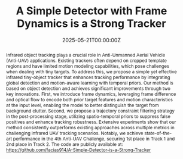 ---
title: "A Simple Detector with Frame Dynamics is a Strong Tracker"

authors:
- Chenxu Peng
- Chenxu Wang
- Minrui Zou
- Danyang Li
- Zhengpeng Yang
- admin
- Ming-Ming Cheng
- Xiang Li

author_notes:
- 
- 
- 
- 
- 
- 
- 
- Corresponding Author

date: "2025-05-21T00:00:00Z"
doi: "10.48550/arXiv.2505.04917"

publication_types: ["paper-conference"]

publication: "Proceedings of the Computer Vision and Pattern Recognition Conference"
#publication_short: "CVPRW"
pages: "6630-6640"

abstract: "Infrared object tracking plays a crucial role in Anti-Unmanned Aerial Vehicle (Anti-UAV) applications. Existing trackers often depend on cropped template regions and have limited motion modeling capabilities, which pose challenges when dealing with tiny targets. To address this, we propose a simple yet effective infrared tiny-object tracker that enhances tracking performance by integrating global detection and motion-aware learning with temporal priors. Our method is based on object detection and achieves significant improvements through two key innovations. First, we introduce frame dynamics, leveraging frame difference and optical flow to encode both prior target features and motion characteristics at the input level, enabling the model to better distinguish the target from background clutter. Second, we propose a trajectory constraint filtering strategy in the post-processing stage, utilizing spatio-temporal priors to suppress false positives and enhance tracking robustness. Extensive experiments show that our method consistently outperforms existing approaches across multiple metrics in challenging infrared UAV tracking scenarios. Notably, we achieve state-of-the-art performance in the 4th Anti-UAV Challenge, securing 1st place in Track 1 and 2nd place in Track 2. The code are publicly available at: https://github.com/facias914/A-Simple-Detector-is-a-Strong-Tracker"

summary: "A simple yet effective infrared tiny-object tracker that integrates global detection and motion-aware learning, achieving SOTA in the 4th Anti-UAV Challenge."

tags:
- Object Tracking
- Infrared
- UAV

featured: false

url_pdf: "https://openaccess.thecvf.com/content/CVPR2025W/Anti-UAV/papers/Peng_A_Simple_Detector_with_Frame_Dynamics_is_a_Strong_Tracker_CVPRW_2025_paper.pdf"
url_code: 'https://github.com/facias914/A-Simple-Detector-is-a-Strong-Tracker'
url_dataset: ''
url_poster: ''
url_project: ''
url_slides: ''
url_source: ''
url_video: ''
url_cn_pdf: ""
url_cn_blog: "https://zhuanlan.zhihu.com/p/1898471813731816565"
url_cn_video: "https://www.bilibili.com/video/BV13L75znEse/?spm_id_from=333.1387.upload.video_card.click"

image:
  preview_only: false
--- 